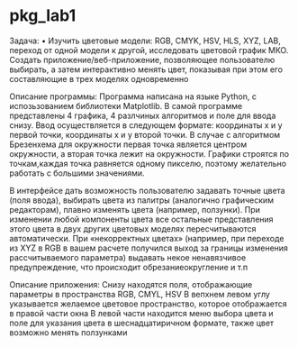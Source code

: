 # pkg_lab1

Задача: • Изучить цветовые модели: RGB, CMYK, HSV, HLS, XYZ, LAB, переход от одной модели к другой, исследовать цветовой график МКО. Создать приложение/веб-приложение, позволяющее пользователю выбирать, а затем интерактивно менять цвет, показывая при этом его составляющие в трех моделях одновременно

Описание программы: Программа написана на языке Python, с испозьзованием библиотеки Matplotlib. В самой программе представлены 4 графика, 4 разлчиных алгоритмов и поле для ввода снизу. Ввод осуществляется в следующем формате: координаты x и y первой точки, координаты x и y второй точки. В случае с алгоритмом Брезенхема для окружности первая точка является центром окружности, а вторая точка лежит на окружности. Графики строятся по точкам,каждая точка равняется одному пикселю, поэтому желательно работать с большими значениями.

В интерфейсе дать возможность пользователю задавать точные цвета (поля ввода), выбирать цвета из палитры (аналогично графическим редакторам), плавно изменять цвета (например, ползунки). При изменении любой компоненты цвета все остальные представления этого цвета в двух других цветовых моделях пересчитываются автоматически. При «некорректных цветах» (например, при переходе из XYZ в RGB в вашем расчете получился выход за границы изменения рассчитываемого параметра) выдавать некое ненавязчивое предупреждение, что происходит обрезаниеокругление и т.п

Описание приложения: Снизу находятся поля, отображающие параметры в пространства RGB, CMYL, HSV В вепхнем левом углу указывается желаемое цветовое пространство, которое отображается в правой части окна В левой части находится меню выбора цвета и поле для указания цвета в шеснадцатиричном формате, также цвет возможно менять ползунками
